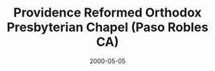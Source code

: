 ---
date: &id001 2000-05-05
end_date: null
location:
  address: null
  city: Paso Robles
  state: CA
minister:
- end: 2005-01-01
  name: Marcus Serven
  start: 2000-01-01
  type: Organizing Pastor
- end: 2009-06-07
  name: Timothy Walker
  start: 2006-01-01
  type: Organizing Pastor
ministers:
- Marcus Serven
- Timothy Walker
name: Providence Reformed Orthodox Presbyterian Chapel
names: null
origination_date: *id001
raw_data: 'AR    Paso Robles

  Providence Reformed Orthodox Presbyterian Chapel  (May 5, 2000-June 7, 2009)

  Org. Pastors: Marcus Serven, 2000-2005

  Timothy Walker, 2006-9

  '
received_from: null
states:
- CA
status:
  active: false
  end_date: 2009-06-07
  reason: null
  received_from: null
  withdrawal_to: null
title: Providence Reformed Orthodox Presbyterian Chapel (Paso Robles CA)
year_established:
- 2000

---